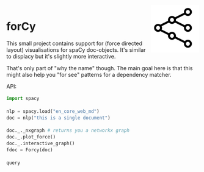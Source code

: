 <img src="icon.png" width=125 height=125 align="right">

# forCy

This small project contains support for (force directed layout) visualisations
for spaCy doc-objects. It's similar to displacy but it's slightly more interactive.

That's only part of "why the name" though. The main goal here is that this 
might also help you "for see" patterns for a dependency matcher. 


API: 

```python
import spacy 

nlp = spacy.load("en_core_web_md")
doc = nlp("this is a single document")

doc._._nxgraph # returns you a networkx graph 
doc._.plot_force()
doc._.interactive_graph()
fdoc = Forcy(doc)

query
```